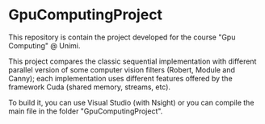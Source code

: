 # GpuComputingProject
This repository is contain the project developed for the course "Gpu Computing" @ Unimi.

This project compares the classic sequential implementation with different parallel version of some computer vision filters (Robert, Module and Canny); each implementation uses different features offered by the framework Cuda (shared memory, streams, etc).

To build it, you can use Visual Studio (with Nsight) or you can compile the main file in the folder "GpuComputingProject".
